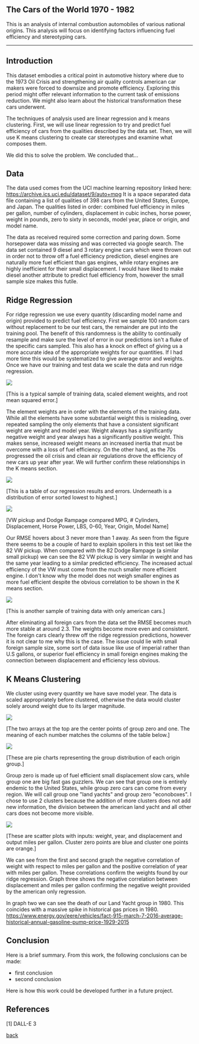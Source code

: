 ## The Cars of the World 1970 - 1982

This is an analysis of internal combustion automobiles of various national origins. This analysis will focus on identifying factors influencing fuel efficiency and stereotyping cars. 

***

## Introduction 

This dataset embodies a critical point in automotive history where due to the 1973 Oil Crisis and strengthening air quality controls american car makers were forced to downsize and promote efficiency. Exploring this period might offer relevant information to the current task of emissions reduction. We might also learn about the historical transformation these cars underwent.  

The techniques  of analysis used are linear regression and k means clustering. First, we will use linear regression to try and predict fuel efficiency of cars from the qualities described by the data set. Then, we will use K means clustering to create car stereotypes and examine what composes them.

We did this to solve the problem. We concluded that...

## Data

The data used comes from the UCI machine learning repository linked here: https://archive.ics.uci.edu/dataset/9/auto+mpg
It is a space separated data file containing a list of qualities of 398 cars from the United States, Europe, and Japan. 
The qualities listed in order: combined fuel efficiency in miles per gallon, number of cylinders, displacement in cubic inches, horse power, weight in pounds, zero to sixty in seconds, model year, place or origin, and model name. 

The data as received required some correction and paring down. Some horsepower data was missing and was corrected via google search. The data set contained 9 diesel and 3 rotary engine cars which were thrown out in order not to throw off a fuel efficiency prediction, diesel engines are naturally more fuel efficient than gas engines, while rotary engines are highly inefficient for their small displacement. I would have liked to make diesel another attribute to predict fuel efficiency from, however the small sample size makes this futile.

## Ridge Regression

For ridge regression we use every quantity (discarding model name and origin) provided to predict fuel efficiency. First we sample 100 random cars without replacement to be our test cars, the remainder are put into the training pool. The benefit of this randomness is the ability to continually resample and make sure the level of error in our predictions isn't a fluke of the specific cars sampled. This also has a knock on effect of giving us a more accurate idea of the appropriate weights for our quantities. If I had more time this would be systematized to give average error and weights. Once we have our training and test data we scale the data and run ridge regression.

![](assets/IMG/Capture.PNG)

[This is a typical sample of training data, scaled element weights, and root mean squared error.]

The element weights are in order with the elements of the training data. While all the elements have some substantial weight this is misleading, over repeated sampling the only elements that have a consistent significant weight are weight and model year. Weight always has a significantly negative weight and year always has a significantly positive weight. This makes sense, increased weight means an increased inertia that must be overcome with a loss of fuel efficiency. On the other hand, as the 70s progressed the oil crisis and clean air regulations drove the efficiency of new cars up year after year. We will further confirm these relationships in the K means section.

![](assets/IMG/Capture2.PNG)

[This is a table of our regression results and errors. Underneath is a distribution of error sorted lowest to highest.]

![](assets/IMG/Capture3.PNG)

[VW pickup and Dodge Rampage compared
MPG, # Cylinders, Displacement, Horse Power, LBS, 0-60, Year, Origin, Model Name]

Our RMSE hovers about 3 never more than 1 away. As seen from the figure there seems to be a couple of hard to explain spoilers in this test set like the 82 VW pickup. When compared with the 82 Dodge Rampage (a similar small pickup) we can see the 82 VW pickup is very similar in weight and has the same year leading to a similar predicted efficiency. The increased actual efficiency of the VW must come from the much smaller more efficient engine. I don't know why the model does not weigh smaller engines as more fuel efficient despite the obvious correlation to be shown in the K means section.

![](assets/IMG/Capture6.PNG)

[This is another sample of training data with only american cars.]

After eliminating all foreign cars from the data set the RMSE becomes much more stable at around 2.3. The weights become more even and consistent. The foreign cars clearly threw off the ridge regression predictions, however it is not clear to me why this is the case. The issue could lie with small foreign sample size, some sort of data issue like use of imperial rather than U.S gallons, or superior fuel efficiency in small foreign engines making the connection between displacement and efficiency less obvious.  

## K Means Clustering

We cluster using every quantity we have save model year. The data is scaled appropriately before clustered, otherwise the data would cluster solely around weight due to its larger magnitude.

![](assets/IMG/Capture7.PNG)

[The two arrays at the top are the center points of group zero and one. The meaning of each number matches the columns of the table below.]

![](assets/IMG/Capture5.bmp)

[These are pie charts representing the group distribution of each origin group.]

Group zero is made up of fuel efficient small displacement slow cars, while group one are big fast gas guzzlers. We can see that group one is entirely endemic to the United States, while group zero cars can come from every region. We will call group one "land yachts" and group zero "econoboxes". I chose to use 2 clusters because the addition of more clusters does not add new information, the division between the american land yacht and all other cars does not become more visible.

![](assets/IMG/Capture4.png)

[These are scatter plots with inputs: weight, year, and displacement and output miles per gallon. Cluster zero points are blue and cluster one points are orange.]

We can see from the first and second graph the negative correlation of weight with respect to miles per gallon and the positive correlation of year with miles per gallon. These correlations confirm the weights found by our ridge regression. Graph three shows the negative correlation between displacement and miles per gallon confirming the negative weight provided by the american only regression.

In graph two we can see the death of our Land Yacht group in 1980. This coincides with a massive spike in historical gas prices in 1980. https://www.energy.gov/eere/vehicles/fact-915-march-7-2016-average-historical-annual-gasoline-pump-price-1929-2015  

## Conclusion

Here is a brief summary. From this work, the following conclusions can be made:
* first conclusion
* second conclusion

Here is how this work could be developed further in a future project.

## References
[1] DALL-E 3

[back](./)
